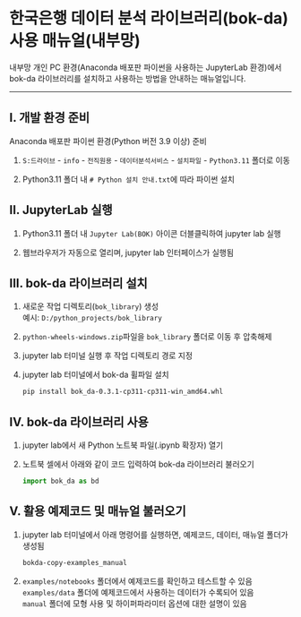 # 한국은행 데이터 분석 라이브러리(bok-da) 사용 매뉴얼(내부망)

내부망 개인 PC 환경(Anaconda 배포판 파이썬을 사용하는 JupyterLab 환경)에서 bok-da 라이브러리를 설치하고 사용하는 방법을 안내하는 매뉴얼입니다.

---

## I. 개발 환경 준비

Anaconda 배포판 파이썬 환경(Python 버전 3.9 이상) 준비

1. `S:드라이브` - `info` - `전직원용` - `데이터분석서비스` - `설치파일` - `Python3.11` 폴더로 이동

2. Python3.11 폴더 내 `# Python 설치 안내.txt`에 따라 파이썬 설치 

## II. JupyterLab 실행

1. Python3.11 폴더 내 `Jupyter Lab(BOK)` 아이콘 더블클릭하여 jupyter lab 실행

2. 웹브라우저가 자동으로 열리며, jupyter lab 인터페이스가 실행됨

## III. bok-da 라이브러리 설치

1. 새로운 작업 디렉토리(`bok_library`) 생성  
   예시: `D:/python_projects/bok_library`

2. `python-wheels-windows.zip`파일을 `bok_library` 폴더로 이동 후 압축해제

3. jupyter lab 터미널 실행 후 작업 디렉토리 경로 지정  

4. jupyter lab 터미널에서 bok-da 휠파일 설치  
   ```bash
   pip install bok_da-0.3.1-cp311-cp311-win_amd64.whl
   ```

## IV. bok-da 라이브러리 사용

1. jupyter lab에서 새 Python 노트북 파일(.ipynb 확장자) 열기

2. 노트북 셀에서 아래와 같이 코드 입력하여 bok-da 라이브러리 불러오기
    ```python
    import bok_da as bd
    ```

## V. 활용 예제코드 및 매뉴얼 불러오기

1. jupyter lab 터미널에서 아래 명령어를 실행하면, 예제코드, 데이터, 매뉴얼 폴더가 생성됨
   ```bash
   bokda-copy-examples_manual
   ```

2. `examples/notebooks` 폴더에서 예제코드를 확인하고 테스트할 수 있음  
   `examples/data` 폴더에 예제코드에서 사용하는 데이터가 수록되어 있음  
   `manual` 폴더에 모형 사용 및 하이퍼파라미터 옵션에 대한 설명이 있음